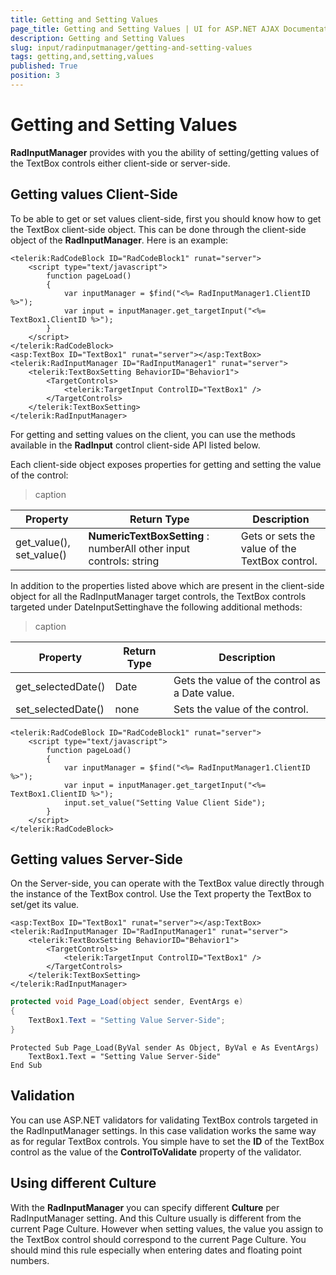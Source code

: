 ```yaml
---
title: Getting and Setting Values
page_title: Getting and Setting Values | UI for ASP.NET AJAX Documentation
description: Getting and Setting Values
slug: input/radinputmanager/getting-and-setting-values
tags: getting,and,setting,values
published: True
position: 3
---
```


# Getting and Setting Values



**RadInputManager** provides with you the ability of setting/getting values of the TextBox controls either client-side or server-side.

## Getting values Client-Side

To be able to get or set values client-side, first you should know how to get the TextBox client-side object. This can be done through the client-side object of the **RadInputManager**. Here is an example:

````ASPNET
<telerik:RadCodeBlock ID="RadCodeBlock1" runat="server">
	<script type="text/javascript">
		function pageLoad()
		{
			var inputManager = $find("<%= RadInputManager1.ClientID %>");
			var input = inputManager.get_targetInput("<%= TextBox1.ClientID %>");
		}
	</script>
</telerik:RadCodeBlock>
<asp:TextBox ID="TextBox1" runat="server"></asp:TextBox>
<telerik:RadInputManager ID="RadInputManager1" runat="server">
	<telerik:TextBoxSetting BehaviorID="Behavior1">
		<TargetControls>
			<telerik:TargetInput ControlID="TextBox1" />
		</TargetControls>
	</telerik:TextBoxSetting>
</telerik:RadInputManager>
````



For getting and setting values on the client, you can use the methods available in the **RadInput** control client-side API listed below.

Each client-side object exposes properties for getting and setting the value of the control:


>caption  

| Property | Return Type | Description |
| ------ | ------ | ------ |
|get_value(), set_value()| **NumericTextBoxSetting** : numberAll other input controls: string|Gets or sets the value of the TextBox control.|

In addition to the properties listed above which are present in the client-side object for all the RadInputManager target controls, the TextBox controls targeted under DateInputSettinghave the following additional methods:


>caption  

|  **Property**  |  **Return Type**  |  **Description**  |
| ------ | ------ | ------ |
|get_selectedDate()|Date|Gets the value of the control as a Date value.|
|set_selectedDate()|none|Sets the value of the control.|

````ASPNET
<telerik:RadCodeBlock ID="RadCodeBlock1" runat="server">
	<script type="text/javascript">
		function pageLoad()
		{
			var inputManager = $find("<%= RadInputManager1.ClientID %>");
			var input = inputManager.get_targetInput("<%= TextBox1.ClientID %>");
			input.set_value("Setting Value Client Side");
		}
	</script>
</telerik:RadCodeBlock>
````



## Getting values Server-Side

On the Server-side, you can operate with the TextBox value directly through the instance of the TextBox control. Use the Text property the TextBox to set/get its value.



````ASPNET
<asp:TextBox ID="TextBox1" runat="server"></asp:TextBox>
<telerik:RadInputManager ID="RadInputManager1" runat="server">
	<telerik:TextBoxSetting BehaviorID="Behavior1">
		<TargetControls>
			<telerik:TargetInput ControlID="TextBox1" />
		</TargetControls>
	</telerik:TextBoxSetting>
</telerik:RadInputManager>
````
````C#
protected void Page_Load(object sender, EventArgs e)
{
	TextBox1.Text = "Setting Value Server-Side";
}
````
````VB.NET
Protected Sub Page_Load(ByVal sender As Object, ByVal e As EventArgs)
	TextBox1.Text = "Setting Value Server-Side"
End Sub
````


## Validation

You can use ASP.NET validators for validating TextBox controls targeted in the RadInputManager settings. In this case validation works the same way as for regular TextBox controls. You simple have to set the **ID** of the TextBox control as the value of the **ControlToValidate** property of the validator.

## Using different Culture

With the **RadInputManager** you can specify different **Culture** per RadInputManager setting. And this Culture usually is different from the current Page Culture. However when setting values, the value you assign to the TextBox control should correspond to the current Page Culture. You should mind this rule especially when entering dates and floating point numbers.
